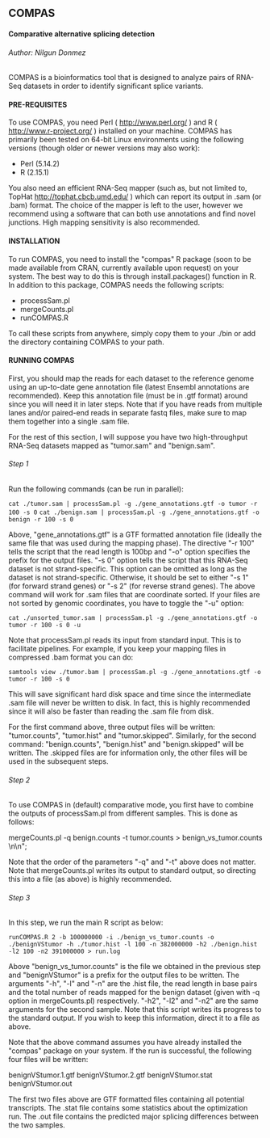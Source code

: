 ## COMPAS
#### Comparative alternative splicing detection
###### Author: Nilgun Donmez

COMPAS is a bioinformatics tool that is designed to analyze pairs of RNA-Seq datasets in order to identify significant splice variants.

#### PRE-REQUISITES

To use COMPAS, you need Perl ( http://www.perl.org/ ) and R ( http://www.r-project.org/ ) installed on your machine. COMPAS has primarily been tested on 64-bit Linux environments using the following versions (though older or newer versions may also work):

- Perl (5.14.2)
- R (2.15.1)
	
You also need an efficient RNA-Seq mapper (such as, but not limited to, TopHat http://tophat.cbcb.umd.edu/ ) which can report its output in .sam (or .bam) format. The choice of the mapper is left to the user, however we recommend using a software that can both use annotations and find novel junctions. High mapping sensitivity is also recommended.

#### INSTALLATION

To run COMPAS, you need to install the "compas" R package (soon to be made available from CRAN, currently available upon request) on your system. The best way to do this is through install.packages() function in R. In addition to this package, COMPAS needs the following scripts:

- processSam.pl
- mergeCounts.pl
- runCOMPAS.R

To call these scripts from anywhere, simply copy them to your ./bin or add the directory containing COMPAS to your path.

#### RUNNING COMPAS

First, you should map the reads for each dataset to the reference genome using an up-to-date gene annotation file (latest Ensembl annotations are recommended). Keep this annotation file (must be in .gtf format) around since you will need it in later steps. Note that if you have reads from multiple lanes and/or paired-end reads in separate fastq files, make sure to map them together into a single .sam file.

For the rest of this section, I will suppose you have two high-throughput RNA-Seq datasets mapped as "tumor.sam" and "benign.sam".

###### Step 1

Run the following commands (can be run in parallel):

` cat ./tumor.sam | processSam.pl -g ./gene_annotations.gtf -o tumor -r 100 -s 0 `
` cat ./benign.sam | processSam.pl -g ./gene_annotations.gtf -o benign -r 100 -s 0 `

Above, "gene_annotations.gtf" is a GTF formatted annotation file (ideally the same file that was used during the mapping phase). The directive "-r 100" tells the script that the read length is 100bp and "-o" option specifies the prefix for the output files. "-s 0" option tells the script that this RNA-Seq dataset is not strand-specific. This option can be omitted as long as the dataset is not strand-specific. Otherwise, it should be set to either "-s 1" (for forward strand genes) or "-s 2" (for reverse strand genes). The above command will work for .sam files that are coordinate sorted. If your files are not sorted by genomic coordinates, you have to toggle the "-u" option:

` cat ./unsorted_tumor.sam | processSam.pl -g ./gene_annotations.gtf -o tumor -r 100 -s 0 -u `

Note that processSam.pl reads its input from standard input. This is to facilitate pipelines. For example, if you keep your mapping files in compressed .bam format you can do:

` samtools view ./tumor.bam | processSam.pl -g ./gene_annotations.gtf -o tumor -r 100 -s 0 `

This will save significant hard disk space and time since the intermediate .sam file will never be written to disk. In fact, this is highly recommended since it will also be faster than reading the .sam file from disk.

For the first command above, three output files will be written: "tumor.counts", "tumor.hist" and "tumor.skipped". Similarly, for the second command: "benign.counts", "benign.hist" and "benign.skipped" will be written. The .skipped files are for information only, the other files will be used in the subsequent steps.

###### Step 2 

To use COMPAS in (default) comparative mode, you first have to combine the outputs of processSam.pl from different samples. This is done as follows:

mergeCounts.pl -q benign.counts -t tumor.counts > benign_vs_tumor.counts \n\n";

Note that the order of the parameters "-q" and "-t" above does not matter. Note that mergeCounts.pl writes its output to standard output, so directing this into a file (as above) is highly recommended.

###### Step 3

In this step, we run the main R script as below:

` runCOMPAS.R 2 -b 100000000 -i ./benign_vs_tumor.counts -o ./benignVStumor -h ./tumor.hist -l 100 -n 382000000 -h2 ./benign.hist -l2 100 -n2 391000000 > run.log `

Above "benign_vs_tumor.counts" is the file we obtained in the previous step and "benignVStumor" is a prefix for the output files to be written. The arguments "-h", "-l" and "-n" are the .hist file, the read length in base pairs and the total number of reads mapped for the benign dataset (given with -q option in mergeCounts.pl) respectively. "-h2", "-l2" and "-n2" are the same arguments for the second sample. Note that this script writes its progress to the standard output. If you wish to keep this information, direct it to a file as above.

Note that the above command assumes you have already installed the "compas" package on your system. If the run is successful, the following four files will be written:

benignVStumor.1.gtf
benignVStumor.2.gtf
benignVStumor.stat
benignVStumor.out

The first two files above are GTF formatted files containing all potential transcripts. The .stat file contains some statistics about the optimization run. The .out file contains the predicted major splicing differences between the two samples.  


